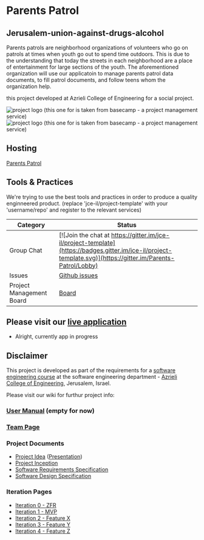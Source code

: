 # Parents Patrol
## Jerusalem-union-against-drugs-alcohol

Parents patrols are neighborhood organizations of volunteers who go on patrols at times when youth go out to spend time outdoors. 
This is due to the understanding that today the streets in each neighborhood are a place of entertainment for large sections of the youth.
The aforementioned organization will use our applicatoin to manage parents patrol data documents, to fill patrol documents, and follow  teens whom the organization help. 

this project developed at Azrieli College of Engineering for a social project.


![project logo (this one for is taken from basecamp - a project management service)](http://static.wixstatic.com/media/00de82_2038740ff78f497c8cc89cd7a564926b.png/v1/fill/w_291,h_115,al_c,usm_0.66_1.00_0.01/00de82_2038740ff78f497c8cc89cd7a564926b.png)
![project logo (this one for is taken from basecamp - a project management service)](http://static.wixstatic.com/media/00de82_6f35d7d805de4b989e7d29e16acb31d0.gif)


## Hosting
 [Parents Patrol](https://parentpatrol-b3347.firebaseapp.com/)

## Tools & Practices
We're trying to use the best tools and practices in order to produce a quality enginneered product.
(replace 'jce-il/project-template' with your 'username/repo' and register to the relevant services)

|Category|Status|
|---|---|
| Group Chat | [![Join the chat at https://gitter.im/jce-il/project-template](https://badges.gitter.im/jce-il/project-template.svg)](https://gitter.im/Parents-Patrol/Lobby) |
| Issues | [Github issues](https://github.com/ShiraCahen/Parents-Patrol/issues)|
| Project Management Board| [Board](https://github.com/ShiraCahen/Parents-Patrol/projects/1)|



## Please visit our [live application](https://parentpatrol-b3347.firebaseapp.com/)
- Alright, currently app in progress


## Disclaimer
This project is developed as part of the requirements for a [software engineering course](https://github.com/jce-il/se-class/wiki) at the software engineering department - [Azrieli College of Engineering](http://www.jce.ac.il/), Jerusalem, Israel.

Please visit our wiki for furthur project info: 

### [User Manual](../../wiki/user-manual) (empty for now)

### [Team Page](../../wiki/team)

### Project Documents
- [Project Idea](http://www.igudjr.org.il/) ([Presentation](http://www.igudjr.org.il/))
- [Project Inception](../../wiki/inception)
- [Software Requirements Specification](../../wiki/srs)
- [Software Design Specification](../../wiki/sds)

### Iteration Pages
- [Iteration 0 - ZFR](https://github.com/ShiraCahen/Parents-Patrol/wiki/Iteration-0-ZFR)
- [Iteration 1 - MVP](https://github.com/ShiraCahen/Parents-Patrol/wiki/iteration-1-MVP)
- [Iteration 2 - Feature X]()
- [Iteration 3 - Feature Y]()
- [Iteration 4 - Feature Z]()



